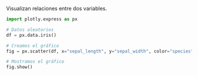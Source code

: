 Visualizan relaciones entre dos variables.

```python
import plotly.express as px

# Datos aleatorios
df = px.data.iris()

# Creamos el gráfico
fig = px.scatter(df, x="sepal_length", y="sepal_width", color="species", size="petal_length")

# Mostramos el gráfico
fig.show()
```